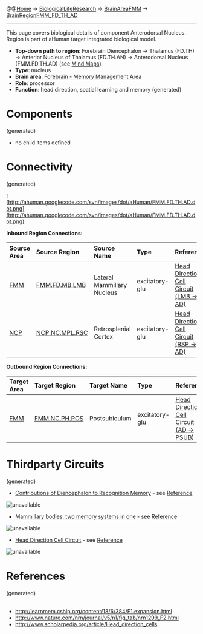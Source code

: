 @@[Home](Home.md) -> [BiologicalLifeResearch](BiologicalLifeResearch.md) -> [BrainAreaFMM](BrainAreaFMM.md) -> [BrainRegionFMM\_FD\_TH\_AD](BrainRegionFMM_FD_TH_AD.md)

---


This page covers biological details of component Anterodorsal Nucleus.
Region is part of aHuman target integrated biological model.

  * **Top-down path to region**: Forebrain Diencephalon -> Thalamus (FD.TH) -> Anterior Nucleus of Thalamus (FD.TH.AN) -> Anterodorsal Nucleus (FMM.FD.TH.AD) (see [Mind Maps](OverallMindMaps.md))
  * **Type**: nucleus
  * **Brain area**: [Forebrain - Memory Management Area](BrainAreaFMM.md)
  * **Role**: processor
  * **Function**: head direction, spatial learning and memory
(generated)
# Components #
(generated)


  * no child items defined

# Connectivity #
(generated)


![http://ahuman.googlecode.com/svn/images/dot/aHuman/FMM.FD.TH.AD.dot.png](http://ahuman.googlecode.com/svn/images/dot/aHuman/FMM.FD.TH.AD.dot.png)

**Inbound Region Connections:**

| **Source Area** | **Source Region** | **Source Name** | **Type** | **Reference** |
|:----------------|:------------------|:----------------|:---------|:--------------|
| [FMM](BrainAreaFMM.md) | [FMM.FD.MB.LMB](BrainRegionFMM_FD_MB_LMB.md) | Lateral Mammillary Nucleus | excitatory-glu | [Head Direction Cell Circuit (LMB -> AD)](http://www.scholarpedia.org/article/Head_direction_cells) |
| [NCP](BrainAreaNCP.md) | [NCP.NC.MPL.RSC](BrainRegionNCP_NC_MPL_RSC.md) | Retrosplenial Cortex | excitatory-glu | [Head Direction Cell Circuit (RSP -> AD)](http://www.scholarpedia.org/article/Head_direction_cells) |

**Outbound Region Connections:**

| **Target Area** | **Target Region** | **Target Name** | **Type** | **Reference** |
|:----------------|:------------------|:----------------|:---------|:--------------|
| [FMM](BrainAreaFMM.md) | [FMM.NC.PH.POS](BrainRegionFMM_NC_PH_POS.md) | Postsubiculum   | excitatory-glu | [Head Direction Cell Circuit (AD -> PSUB)](http://www.scholarpedia.org/article/Head_direction_cells) |

# Thirdparty Circuits #
(generated)

  * [Contributions of Diencephalon to Recognition Memory](http://learnmem.cshlp.org/content/18/6/384/F1.large.jpg) - see [Reference](http://learnmem.cshlp.org/content/18/6/384/F1.expansion.html)

<img src='http://learnmem.cshlp.org/content/18/6/384/F1.large.jpg' alt='unavailable'>

<ul><li><a href='http://www.nature.com/nrn/journal/v5/n1/images/nrn1299-f2.jpg'>Mammillary bodies: two memory systems in one</a> - see <a href='http://www.nature.com/nrn/journal/v5/n1/fig_tab/nrn1299_F2.html'>Reference</a></li></ul>

<img src='http://www.nature.com/nrn/journal/v5/n1/images/nrn1299-f2.jpg' alt='unavailable'>

<ul><li><a href='http://www.scholarpedia.org/w/images/6/63/Taube_Figure_5a.png'>Head Direction Cell Circuit</a> - see <a href='http://www.scholarpedia.org/article/Head_direction_cells'>Reference</a></li></ul>

<img src='http://www.scholarpedia.org/w/images/6/63/Taube_Figure_5a.png' alt='unavailable'>


<h1>References</h1>
(generated)<br>
<br>
<ul><li><a href='http://learnmem.cshlp.org/content/18/6/384/F1.expansion.html'>http://learnmem.cshlp.org/content/18/6/384/F1.expansion.html</a>
</li><li><a href='http://www.nature.com/nrn/journal/v5/n1/fig_tab/nrn1299_F2.html'>http://www.nature.com/nrn/journal/v5/n1/fig_tab/nrn1299_F2.html</a>
</li><li><a href='http://www.scholarpedia.org/article/Head_direction_cells'>http://www.scholarpedia.org/article/Head_direction_cells</a></li></ul>
